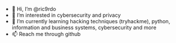 - 👋 Hi, I’m @ric9rdo
- 👀 I’m interested in cybersecurity and privacy
- 🌱 I’m currently learning hacking techniques (tryhackme), python, information and business systems, cybersecurity and more
- 📫 Reach me through github

<!---
ric9rdo/ric9rdo is a ✨ special ✨ repository because its `README.md` (this file) appears on your GitHub profile.
You can click the Preview link to take a look at your changes.
--->
